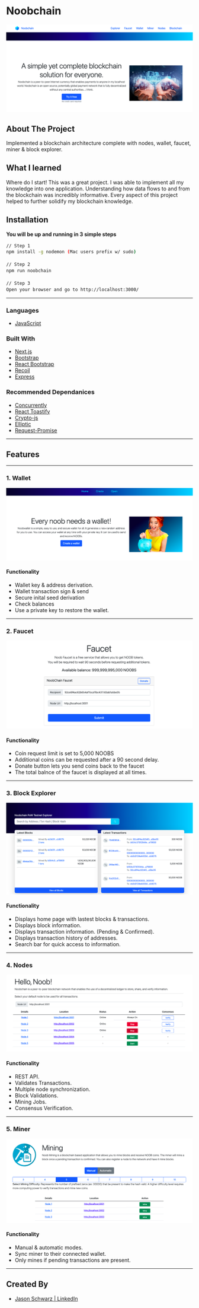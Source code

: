 # Noobchain

<p align="center">
  <a ><img  src="public/readme/homepage.png" alt="homepage"></a></p>
</p>

## About The Project

Implemented a blockchain architecture complete with nodes, wallet, faucet, miner & block explorer.

## What I learned

Where do I start! This was a great project. I was able to implement all my knowledge into one application. Understanding how data flows to and from the blockchain
was incredibly informative. Every aspect of this project helped to further solidify my blockchain knowledge.

## Installation

**You will be up and running in 3 simple steps**

```sh
// Step 1
npm install -g nodemon (Mac users prefix w/ sudo)

// Step 2
npm run noobchain

// Step 3
Open your browser and go to http://localhost:3000/
```

---

### Languages

- [JavaScript](https://www.javascript.com/)

### Built With

- [Next.js](https://nextjs.org/)
- [Bootstrap](https://getbootstrap.com/)
- [React Bootstrap](https://react-bootstrap.github.io/)
- [Recoil](https://yarnpkg.com/package/recoil)
- [Express](https://yarnpkg.com/package/express)

### Recommended Dependanices

- [Concurrently](https://yarnpkg.com/package/concurrently)
- [React Toastify](https://github.com/fkhadra/react-toastify#readme)
- [Crypto-js](https://yarnpkg.com/package/crypto-js)
- [Elliptic](https://yarnpkg.com/package/elliptic)
- [Request-Promise](https://yarnpkg.com/package/request-promise)

---

## Features

---

### 1. Wallet

<p align="center">
  <a ><img  src="public/readme/wallet.png" alt="wallet"></a></p>
</p>

#### Functionality

- Wallet key & address derivation.
- Wallet transaction sign & send
- Secure inital seed derivation
- Check balances
- Use a private key to restore the wallet.

---

### 2. Faucet

<p align="center">
  <a ><img  src="public/readme/faucet.png" alt="faucet"></a></p>
</p>

#### Functionality

- Coin request limit is set to 5,000 NOOBS
- Additional coins can be requested after a 90 second delay.
- Donate button lets you send coins back to the faucet
- The total balnce of the faucet is displayed at all times.

---

### 3. Block Explorer

<p align="center">
  <a ><img  src="public/readme/explorer.png" alt="explorer"></a></p>
</p>

#### Functionality

- Displays home page with lastest blocks & transactions.
- Displays block information.
- Displays transaction information. (Pending & Confirmed).
- Displays transaction history of addresses.
- Search bar for quick access to information.

---

### 4. Nodes

<p align="center">
  <a ><img  src="public/readme/nodes.png" alt="nodes"></a></p>
</p>

#### Functionality

- REST API.
- Validates Transactions.
- Multiple node synchronization.
- Block Validations.
- Mining Jobs.
- Consensus Verification.

---

### 5. Miner

<p align="center">
  <a ><img  src="public/readme/miner.png" alt="miner"></a></p>
</p>

#### Functionality

- Manual & automatic modes.
- Sync miner to their connected wallet.
- Only mines if pending transactions are present.

---

## Created By

- [Jason Schwarz | LinkedIn](https://www.linkedin.com/in/jason-schwarz-75b91482/)
